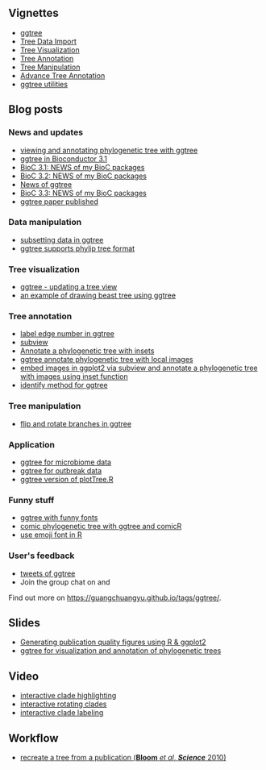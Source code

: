 <!-- AddToAny BEGIN -->
<div class="a2a_kit a2a_kit_size_32 a2a_default_style">
<a class="a2a_dd" href="//www.addtoany.com/share"></a>
<a class="a2a_button_facebook"></a>
<a class="a2a_button_twitter"></a>
<a class="a2a_button_google_plus"></a>
<a class="a2a_button_pinterest"></a>
<a class="a2a_button_reddit"></a>
<a class="a2a_button_sina_weibo"></a>
<a class="a2a_button_wechat"></a>
<a class="a2a_button_douban"></a>
</div>
<script async src="//static.addtoany.com/menu/page.js"></script>
<!-- AddToAny END -->

<link rel="stylesheet" href="https://guangchuangyu.github.io/css/font-awesome.min.css">

## <i class="fa fa-book"></i> Vignettes

+ [ggtree](https://bioconductor.org/packages/devel/bioc/vignettes/ggtree/inst/doc/ggtree.html)
+ [Tree Data Import](https://bioconductor.org/packages/devel/bioc/vignettes/ggtree/inst/doc/treeImport.html)
+ [Tree Visualization](https://bioconductor.org/packages/devel/bioc/vignettes/ggtree/inst/doc/treeVisualization.html)
+ [Tree Annotation](https://bioconductor.org/packages/devel/bioc/vignettes/ggtree/inst/doc/treeAnnotation.html)
+ [Tree Manipulation](https://bioconductor.org/packages/devel/bioc/vignettes/ggtree/inst/doc/treeManipulation.html)
+ [Advance Tree Annotation](https://bioconductor.org/packages/devel/bioc/vignettes/ggtree/inst/doc/advanceTreeAnnotation.html)
+ [ggtree utilities](https://bioconductor.org/packages/devel/bioc/vignettes/ggtree/inst/doc/ggtreeUtilities.html)


## <i class="fa fa-wordpress"></i> Blog posts

### <i class="fa fa-angle-double-right"></i> News and updates

+ [viewing and annotating phylogenetic tree with ggtree](https://guangchuangyu.github.io/2014/12/viewing-and-annotating-phylogenetic-tree-with-ggtree)
+ [ggtree in Bioconductor 3.1](https://guangchuangyu.github.io/2015/01/ggtree-in-bioconductor-3.1)
+ [BioC 3.1: NEWS of my BioC packages](https://guangchuangyu.github.io/2015/04/news-of-my-bioc-packages)
+ [BioC 3.2: NEWS of my BioC packages](https://guangchuangyu.github.io/2015/10/news-of-my-bioc-packages)
+ [News of ggtree](https://guangchuangyu.github.io/2015/12/news-of-ggtree)
+ [BioC 3.3: NEWS of my BioC packages](https://guangchuangyu.github.io/2016/05/news-of-my-bioc-packages)
+ [ggtree paper published](https://guangchuangyu.github.io/2016/08/ggtree-paper-published)

### <i class="fa fa-angle-double-right"></i> Data manipulation

+ [subsetting data in ggtree](https://guangchuangyu.github.io/2015/09/subsetting-data-in-ggtree)
+ [ggtree supports phylip tree format](https://guangchuangyu.github.io/2016/01/ggtree-supports-phylip-tree-format)

### <i class="fa fa-angle-double-right"></i> Tree visualization

+ [ggtree - updating a tree view](https://guangchuangyu.github.io/2015/02/ggtree---updating-a-tree-view/)
+ [an example of drawing beast tree using ggtree](https://guangchuangyu.github.io/2015/04/an-example-of-drawing-beast-tree-using-ggtree)

### <i class="fa fa-angle-double-right"></i> Tree annotation

+ [label edge number in ggtree](https://guangchuangyu.github.io/2016/01/label-edge-number-in-ggtree)
+ [subview](https://guangchuangyu.github.io/2015/08/subview)
+ [Annotate a phylogenetic tree with insets](https://guangchuangyu.github.io/2016/01/annotate-a-phylogenetic-tree-with-insets)
+ [ggtree annotate phylogenetic tree with local images](https://guangchuangyu.github.io/2015/08/ggtree-annotate-phylogenetic-tree-with-local-images)
+ [embed images in ggplot2 via subview and annotate a phylogenetic tree with images using inset function](https://guangchuangyu.github.io/2016/03/embed-images-in-ggplot2-via-subview-and-annotate-a-phylogenetic-tree-with-images-using-inset-function)
+ [identify method for ggtree](https://guangchuangyu.github.io/2016/06/identify-method-for-ggtree)

### <i class="fa fa-angle-double-right"></i> Tree manipulation

+ [flip and rotate branches in ggtree](https://guangchuangyu.github.io/2015/07/flip-and-rotate-branches-in-ggtree)

### <i class="fa fa-angle-double-right"></i> Application

+ [ggtree for microbiome data](https://guangchuangyu.github.io/2016/09/ggtree-for-microbiome-data/)
+ [ggtree for outbreak data](https://guangchuangyu.github.io/2016/09/ggtree-for-outbreak-data/)
+ [ggtree version of plotTree.R](https://github.com/GuangchuangYu/plotTree-ggtree)


### <i class="fa fa-angle-double-right"></i> Funny stuff

+ [ggtree with funny fonts](https://guangchuangyu.github.io/2015/06/ggtree-with-funny-fonts)
+ [comic phylogenetic tree with ggtree and comicR](https://guangchuangyu.github.io/2015/09/comic-phylogenetic-tree-with-ggtree-and-comicr)
+ [use emoji font in R](https://guangchuangyu.github.io/2015/12/use-emoji-font-in-r)

### <i class="fa fa-angle-double-right"></i> User's feedback

+ [tweets of ggtree](https://guangchuangyu.github.io/2016/02/tweets-of-ggtree)
+ Join the group chat on <a href="https://twitter.com/hashtag/ggtree"><i class="fa fa-twitter fa-lg"></i></a> and <a href="http://huati.weibo.com/k/ggtree"><i class="fa fa-weibo fa-lg"></i></a>

<i class="fa fa-hand-o-right"></i> Find out more on <https://guangchuangyu.github.io/tags/ggtree/>.

## <i class="fa fa-slideshare"></i> Slides

+ [Generating publication quality figures using R & ggplot2](https://guangchuangyu.github.io/presentation/2014-ggplot2/)
+ [ggtree for visualization and annotation of phylogenetic trees](https://guangchuangyu.github.io/presentation/2016-ggtree-chinar/)

## <i class="fa fa-youtube-play"></i> Video

+ [interactive clade highlighting](https://www.youtube.com/watch?v=KcF8Ec38mzI)
+ [interactive rotating clades](https://www.youtube.com/watch?v=lKNn4QlPO0E)
+ [interactive clade labeling](https://www.youtube.com/watch?v=SmcceRD_jxg)

## <i class="fa fa-gift"></i> Workflow

+ [recreate a tree from a publication (__Bloom__ *et al*, __*Science*__ 2010)](https://rpubs.com/gutijosh9430/124817)
